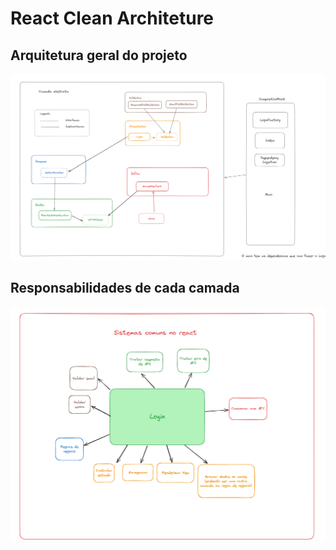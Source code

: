 # React Clean Architeture

## Arquitetura geral do projeto

![1708835831765](image/README/1708835831765.png)

## Responsabilidades de cada camada

![1708835964487](image/README/1708835964487.png)
